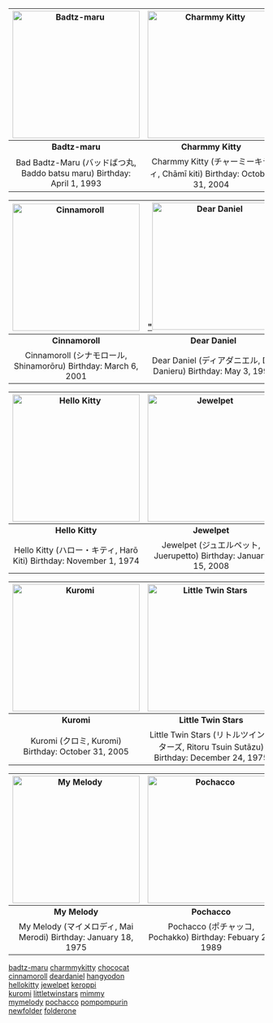 

<!---
github stop support image resize in []() format
https://stackoverflow.com/questions/24383700/resize-image-in-the-wiki-of-github-using-markdown
| ![Badtz-maru](https://i.pinimg.com/474x/2f/aa/03/2faa03efeee3137f39a4356d59b695f0.jpg) | ![Charmmy Kitty](https://i.pinimg.com/1200x/9b/89/a7/9b89a742252fb51b297277a3cf4de9b2.jpg) |
| Left  | Right |
--->

| <a href="https://stwberrysaltsjj.github.io/badtz-maru/"> <img src="https://i.pinimg.com/736x/b2/1f/cf/b21fcf03cb79839cba3aa04957543464.jpg" alt = "Badtz-maru" style="width:250px;height:250px"  /> </a>| <a href="https://stwberrysaltsjj.github.io/charmmykitty/"> <img src="https://i.pinimg.com/564x/ec/fb/04/ecfb04082618f75467b0e27819753b44.jpg" alt = "Charmmy Kitty" style="width:250px;height:250px"/> </a>| <a href="https://stwberrysaltsjj.github.io/chococat/"> <img src="https://i.pinimg.com/564x/d4/fb/76/d4fb76de28c83a84d44b73d691120794.jpg" alt="Chococat" style="width:250px;height:250px" /> </a>|
| :---: | :---: | :--: |
| **Badtz-maru**  |  **Charmmy Kitty** |  **Chococat** |
| Bad Badtz-Maru (バッドばつ丸, Baddo batsu maru) Birthday: April 1, 1993         | Charmmy Kitty (チャーミーキティ, Chāmī kiti) Birthday: October 31, 2004       | Chococat (チョコキャット, Chokokyatto) Birthday: May 10, 1996       |

| <a href="https://stwberrysaltsjj.github.io/cinnamoroll/"> <img src="https://i.pinimg.com/736x/cb/03/c0/cb03c043436e124555c3f37ba614ac6b.jpg" alt="Cinnamoroll" style="width:250px;height:250px" /> </a>| <a href="https://stwberrysaltsjj.github.io/deardaniel/"> "<img src="https://i.pinimg.com/564x/19/3f/fd/193ffd65f0f0c34dcff9c28c1c7435ae.jpg" alt="Dear Daniel" style="width:250px;height:250px" /> </a>| <a href="https://stwberrysaltsjj.github.io/hangyodon/"> <img src="https://i.pinimg.com/564x/35/fe/4b/35fe4b8056b0449d6695d6a8ad535377.jpg" alt="Hangyodon" style="width:250px;height:250px" /> </a>|
| :---: | :---: | :---: |
| **Cinnamoroll**  |  **Dear Daniel** |  **Hangyodon** |
| Cinnamoroll (シナモロール, Shinamorōru) Birthday: March 6, 2001        | Dear Daniel (ディアダニエル, Dia Danieru) Birthday: May 3, 1999       | Hangyodon (ハンギョドン, Hangyodon) Birthday: March 14, 1985       |

| <img src="https://i.pinimg.com/564x/a2/82/e5/a282e52839ad56dd1c19839ef0052de7.jpg" alt="Hello Kitty" style="width:250px;height:250px" /> | <img src="https://i.pinimg.com/564x/45/48/49/454849fad4226a3dd949883b9c554f91.jpg" alt="Jewelpet" style="width:250px;height:250px" /> | <img src="https://i.pinimg.com/736x/28/97/84/28978488aeee8b70b5253ddd092199c2.jpg" alt="Keroppi" style="width:250px;height:250px" /> |
| :---: | :---: | :---: |
| **Hello Kitty**  |  **Jewelpet** | **Keroppi**  |
| Hello Kitty (ハロー・キティ, Harō Kiti) Birthday: November 1, 1974         | Jewelpet (ジュエルペット, Juerupetto) Birthday: January 15, 2008       | Keroppi (けろけろけろっぴ, Kerokerokeroppi) Birthday: July 10, 1988       |

| <img src="https://i.pinimg.com/564x/4e/d0/57/4ed057920375d08d96bc6a5ac54c9f54.jpg" alt="Kuromi" style="width:250px;height:250px" /> | <img src="https://i.pinimg.com/564x/44/3b/d4/443bd4de657572085c92f7ad78e35974.jpg" alt="Little Twin Stars" style="width:250px;height:250px" /> | <img src="https://i.pinimg.com/564x/ed/12/1f/ed121f003e05a73a0d7e98221fd1a272.jpg" alt="Mimmy" style="width:250px;height:250px" /> |
| :---: | :---: | :---: |
|  **Kuromi** | **Little Twin Stars**  |  **Mimmy** |
| Kuromi (クロミ, Kuromi) Birthday: October 31, 2005        | Little Twin Stars (リトルツインスターズ, Ritoru Tsuin Sutāzu) Birthday: December 24, 1975      | Mimmy (ミミィ, Mimmy) Birthday: November 1st, 1974       |

| <img src="https://i.pinimg.com/564x/8a/fb/8c/8afb8c7b19dd0a95aef8cd6693c99178.jpg" alt="My Melody" style="width:250px;height:250px" /> | <img src="https://i.pinimg.com/564x/54/a4/6e/54a46ef358050ef69711a538216f4b4f.jpg" alt="Pochacco" style="width:250px;height:250px" /> | <img src="https://i.pinimg.com/564x/b8/ff/1a/b8ff1a28700d2956bb82915e90e4822b.jpg" alt="Pompompurin" style="width:250px;height:250px" /> |
| :---: | :---: | :---: |
| **My Melody**  |  **Pochacco** |  **Pompompurin** |
| My Melody (マイメロディ, Mai Merodi) Birthday: January 18, 1975         | Pochacco (ポチャッコ, Pochakko) Birthday: Febuary 29, 1989       | Pompompurin (ポムポムプリン, Pomupomupurin) Birthday: April 16, 1996       |

[badtz-maru](badtz-maru/) [charmmykitty](charmmykitty/) [chococat](chococat/) <br/>
[cinnamoroll](cinnamoroll/) [deardaniel](deardaniel/) [hangyodon](hangyodon/) <br/>
[hellokitty](hellokitty/) [jewelpet](jewelpet/) [keroppi](keroppi/) <br/>
[kuromi](kuromi/) [littletwinstars](littletwinstars/) [mimmy](mimmy/) <br/>
[mymelody](mymelody/) [pochacco](pochacco/) [pompompurin](pompompurin/) <br/>
[newfolder](newfolder/) [folderone](newfolder/)


  
